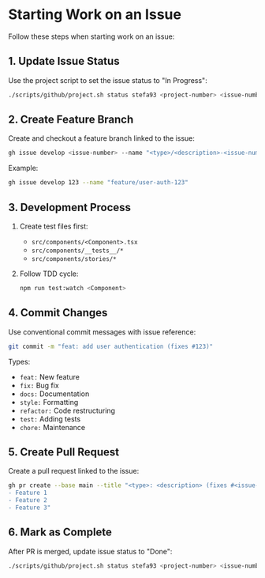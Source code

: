 # Starting Work on an Issue

Follow these steps when starting work on an issue:

## 1. Update Issue Status

Use the project script to set the issue status to "In Progress":

```bash
./scripts/github/project.sh status stefa93 <project-number> <issue-number> "In Progress"
```

## 2. Create Feature Branch

Create and checkout a feature branch linked to the issue:

```bash
gh issue develop <issue-number> --name "<type>/<description>-<issue-number>"
```

Example:

```bash
gh issue develop 123 --name "feature/user-auth-123"
```

## 3. Development Process

1. Create test files first:

   - `src/components/<Component>.tsx`
   - `src/components/__tests__/*`
   - `src/components/stories/*`

2. Follow TDD cycle:
   ```bash
   npm run test:watch <Component>
   ```

## 4. Commit Changes

Use conventional commit messages with issue reference:

```bash
git commit -m "feat: add user authentication (fixes #123)"
```

Types:

- `feat:` New feature
- `fix:` Bug fix
- `docs:` Documentation
- `style:` Formatting
- `refactor:` Code restructuring
- `test:` Adding tests
- `chore:` Maintenance

## 5. Create Pull Request

Create a pull request linked to the issue:

```bash
gh pr create --base main --title "<type>: <description> (fixes #<issue-number>)" --body "Implements:
- Feature 1
- Feature 2
- Feature 3"
```

## 6. Mark as Complete

After PR is merged, update issue status to "Done":

```bash
./scripts/github/project.sh status stefa93 <project-number> <issue-number> "Done"
```
